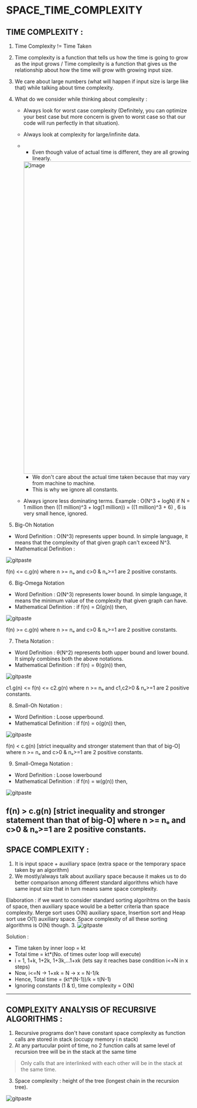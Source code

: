 # SPACE_TIME_COMPLEXITY

## TIME COMPLEXITY :

1. Time Complexity != Time Taken
2. Time complexity is a function that tells us how the time is going to grow as the input grows / Time complexity is a function that gives us the relationship about how the time will grow with growing input size.
3. We care about large numbers (what will happen if input size is large like that) while talking about time complexity.
4. What do we consider while thinking about complexity :
   * Always look for worst case complexity (Definitely, you can optimize your  best case but more concern is given to worst case so that our code will run perfectly in that situation).
   * Always look at complexity for large/infinite data.
   * * Even though value of actual time is different, they are all growing linearly.
     <img width="849" alt="image" src="https://github.com/ShrutiSharma-27/SPACE_TIME_COMPLEXITY/assets/53565103/e88c10ad-8f2f-4cbb-89c9-918174a5b75b">

      * We don't care about the actual time taken because that may vary from machine to machine.
      * This is why we ignore all constants.
   * Always ignore less dominating terms.
     Example : O(N^3 + logN)
     if N = 1 million then
     ((1 million)^3 + log(1 million))
     = ((1 million)^3 + 6) , 6 is very small hence, ignored.
     
5. Big-Oh Notation
* Word Definition : O(N^3) represents upper bound. In simple language, it means that the complexity of that given graph can't exceed N^3.
* Mathematical Definition :

![gitpaste](https://github.com/ShrutiSharma-27/SPACE_TIME_COMPLEXITY/assets/53565103/7204b3b7-9a31-4623-8d8d-cd954ff6f760)

f(n) <= c.g(n) where n >= nₒ and c>0 & nₒ>=1 are 2 positive constants.

6. Big-Omega Notation
* Word Definition : Ω(N^3) represents lower bound. In simple language, it means the minimum value of the complexity that given graph can have.
* Mathematical Definition : if f(n) = Ω(g(n)) then,
  
![gitpaste](https://github.com/ShrutiSharma-27/SPACE_TIME_COMPLEXITY/assets/53565103/9fe9508a-6da7-4632-8c30-2eccdade5072)

f(n) >= c.g(n) where n >= nₒ and c>0 & nₒ>=1 are 2 positive constants.

7. Theta Notation :
* Word Definition : θ(N^2) represents both upper bound and lower bound. It simply combines both the above notations.
* Mathematical Definition : if f(n) = θ(g(n)) then,

![gitpaste](https://github.com/ShrutiSharma-27/SPACE_TIME_COMPLEXITY/assets/53565103/c5216f4d-9a32-4784-bcb4-5adfc3f90f80)

c1.g(n) <= f(n) <= c2.g(n) where n >= nₒ and c1,c2>0 & nₒ>=1 are 2 positive constants.

8. Small-Oh Notation :
* Word Definition : Loose upperbound.
* Mathematical Definition : if f(n) = o(g(n)) then,

![gitpaste](https://github.com/ShrutiSharma-27/SPACE_TIME_COMPLEXITY/assets/53565103/795c3b3b-cb7d-4bad-a698-0ab6935d9bfa)

f(n) < c.g(n) [strict inequality and stronger statement than that of big-O] where n >= nₒ and c>0 & nₒ>=1 are 2 positive constants.

9. Small-Omega Notation :
* Word Definition : Loose lowerbound
* Mathematical Definition : if f(n) = w(g(n)) then,

![gitpaste](https://github.com/ShrutiSharma-27/SPACE_TIME_COMPLEXITY/assets/53565103/833726a8-3e85-4d1a-9a76-d6f05dbd436c)

f(n) > c.g(n) [strict inequality and stronger statement than that of big-O] where n >= nₒ and c>0 & nₒ>=1 are 2 positive constants.
---

## SPACE COMPLEXITY :

1. It is input space + auxiliary space (extra space or the temporary space taken by an algorithm)
2. We mostly/always talk about auxiliary space because it makes us to do better comparison among different standard algorithms which have same input size that in turn means same space complexity.

Elaboration : if we want to consider standard sorting algorihtms on the basis of space, then auxiliary space would be a better criteria than space complexity. Merge sort uses O(N) auxiliary space, Insertion sort and Heap sort use O(1) auxiliary space. Space complexity of all these sorting algorithms is O(N) though.
3. 
![gitpaste](https://github.com/ShrutiSharma-27/SPACE_TIME_COMPLEXITY/assets/53565103/63501b79-5b30-42da-9826-a8a069b77c9e)

Solution : 
* Time taken by inner loop = kt
* Total time = kt*(No. of times outer loop will execute)
* i = 1, 1+k, 1+2k, 1+3k,...1+xk (lets say it reaches base condition i<=N in x steps)
* Now, i<=N -> 1+xk = N -> x = N-1/k
* Hence, Total time = (kt*(N-1))/k = t(N-1)
* Ignoring constants (1 & t), time complexity = O(N)                      
---

## COMPLEXITY ANALYSIS OF RECURSIVE ALGORITHMS :

1. Recursive programs don't have constant space complexity as function calls are stored in stack (occupy memory i n stack)
2. At any partucular point of time, no 2 function calls at same level of recursion tree will be in the stack at the same time
> Only calls that are interlinked with each other will be in the stack at the same time.
3. Space complexity : height of the tree (longest chain in the recursion tree).

![gitpaste](https://github.com/ShrutiSharma-27/SPACE_TIME_COMPLEXITY/assets/53565103/a88d58a6-4325-4292-af1b-2dd56e94c86e)
